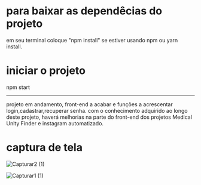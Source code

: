# para baixar as dependêcias do projeto

em seu terminal coloque "npm install" se estiver usando npm ou yarn install.

# iniciar o projeto

npm start

---
projeto em andamento, front-end a acabar e funções a acrescentar
login,cadastrar,recuperar senha.
com o conhecimento adquirido ao longo deste projeto, haverá melhorias na parte do front-end dos projetos Medical Unity Finder e instagram automatizado.

# captura de tela
![Capturar2 (1)](https://user-images.githubusercontent.com/63307185/136860569-c25822d8-6360-4ee6-98e9-07bba1504758.png)

![Capturar1 (1)](https://user-images.githubusercontent.com/63307185/136860657-77dff402-0dd4-441d-a4b8-6e2134a1b925.png)




